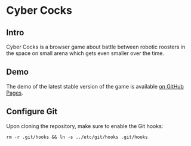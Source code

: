 # Cyber Cocks

## Intro
Cyber Cocks is a browser game about battle between robotic roosters in the space on small arena which gets even smaller over the time.

## Demo
The demo of the latest stable version of the game is available [on GitHub Pages](https://michailremmele.github.io/cyber-cocks/).

## Configure Git

Upon cloning the repository, make sure to enable the Git hooks:
```
rm -r .git/hooks && ln -s ../etc/git/hooks .git/hooks
```
